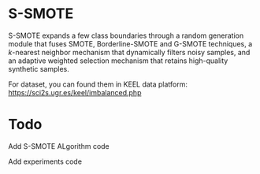 # S-SMOTE
S-SMOTE expands a few class boundaries through a random generation module that fuses SMOTE, Borderline-SMOTE and G-SMOTE techniques, a $k$-nearest neighbor mechanism that dynamically filters noisy samples, and an adaptive weighted selection mechanism that retains high-quality synthetic samples.

For dataset, you can found them in KEEL data platform: https://sci2s.ugr.es/keel/imbalanced.php

# Todo
Add S-SMOTE ALgorithm code

Add experiments code
